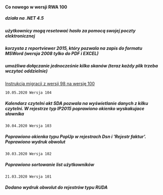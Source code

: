 #### Co nowego w wersji RWA 100

##### działa na .NET 4.5

##### użytkownicy mogą resetować hasło za pomocą swojej poczty elektronicznej

##### korzysta z reportviewer 2015, który pozwala na zapis do formatu MSWord (wersja 2008 tylko do PDF i EXCEL)

##### umożliwa dołączanie jednocześnie kilka skanów (teraz każdy plik trzeba wczytać oddzielnie)

[Instrukcja migracji z wersji 98 na wersję 100](https://github.com/cwawrentowicz/rwa/tree/master/wersja100/Dokumentacja/RWA100_Instalacja_na_Windows_2012.docx)

```10.05.2020 Wersja 104```
##### Kalendarz  czytelni akt SDA pozwala na wyświetlanie danych z kilku czytelni.  W rejestrze typ IP2015 poprawiono okienko wyskakujace słownika 

```30.04.2020 Wersja 103```
##### Poprawiono okienka typu PopUp w rejestrach Dsn i 'Rejestr faktur'. Poprawiono wydruk obwolut 

```30.03.2020 Wersja 102```
##### Poprawiono sortowanie list użytkowników

```21.03.2020 Wersja 101```
##### Dodano wydruk obwolut do rejestrów typu RUDA